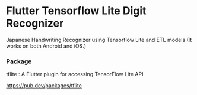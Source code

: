 # Flutter Tensorflow Lite Digit Recognizer
Japanese Handwriting Recognizer using Tensorflow Lite and ETL models
(It works on both Android and iOS.)

### Package
tflite : A Flutter plugin for accessing TensorFlow Lite API

https://pub.dev/packages/tflite